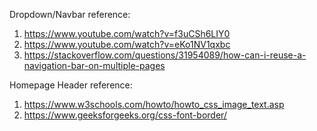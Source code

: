 Dropdown/Navbar reference:
1) https://www.youtube.com/watch?v=f3uCSh6LIY0
2) https://www.youtube.com/watch?v=eKo1NV1qxbc
3) https://stackoverflow.com/questions/31954089/how-can-i-reuse-a-navigation-bar-on-multiple-pages

Homepage Header reference:
1) https://www.w3schools.com/howto/howto_css_image_text.asp
2) https://www.geeksforgeeks.org/css-font-border/

